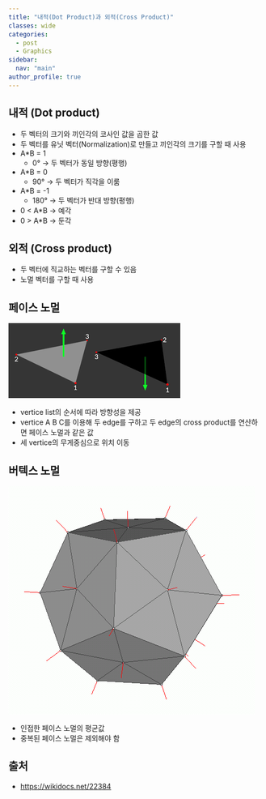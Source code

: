 ```yaml
---
title: "내적(Dot Product)과 외적(Cross Product)"
classes: wide
categories: 
  - post
  - Graphics
sidebar:
  nav: "main"
author_profile: true
---
```


## 내적 (Dot product)
* 두 벡터의 크기와 끼인각의 코사인 값을 곱한 값
* 두 벡터를 유닛 벡터(Normalization)로 만들고 끼인각의 크기를 구할 때 사용
* A*B = 1
  * 0° → 두 벡터가 동일 방향(평행)
* A*B = 0
  * 90° → 두 벡터가 직각을 이룸
* A*B = -1
  * 180° → 두 벡터가 반대 방향(평행)
* 0 < A*B → 예각
* 0 > A*B → 둔각

## 외적 (Cross product)
* 두 벡터에 직교하는 벡터를 구할 수 있음
* 노멀 벡터를 구할 때 사용

## 페이스 노멀
![post_thumbnail](/assets/images/face_normal.png)
* vertice list의 순서에 따라 방향성을 제공
* vertice A B C를 이용해 두 edge를 구하고 두 edge의 cross product를 연산하면 페이스 노멀과 같은 값
* 세 vertice의 무게중심으로 위치 이동

## 버텍스 노멀
![post_thumbnail](/assets/images/Vertex_normals.png)
* 인접한 페이스 노멀의 평균값
* 중복된 페이스 노멀은 제외해야 함

## 출처
* <https://wikidocs.net/22384>  
